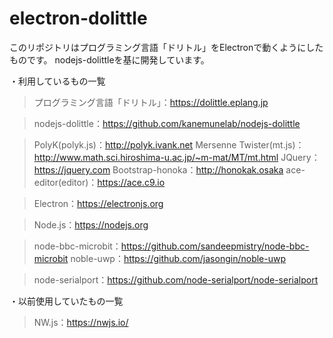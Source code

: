 # electron-dolittle
このリポジトリはプログラミング言語「ドリトル」をElectronで動くようにしたものです。
nodejs-dolittleを基に開発しています。

・利用しているもの一覧

>プログラミング言語「ドリトル」：https://dolittle.eplang.jp

>nodejs-dolittle：https://github.com/kanemunelab/nodejs-dolittle

>PolyK(polyk.js)：http://polyk.ivank.net
>Mersenne Twister(mt.js)：http://www.math.sci.hiroshima-u.ac.jp/~m-mat/MT/mt.html
>JQuery：https://jquery.com
>Bootstrap-honoka：http://honokak.osaka
>ace-editor(editor)：https://ace.c9.io

>Electron：https://electronjs.org

>Node.js：https://nodejs.org

>node-bbc-microbit：https://github.com/sandeepmistry/node-bbc-microbit
>noble-uwp：https://github.com/jasongin/noble-uwp

>node-serialport：https://github.com/node-serialport/node-serialport

・以前使用していたもの一覧

>NW.js：https://nwjs.io/
